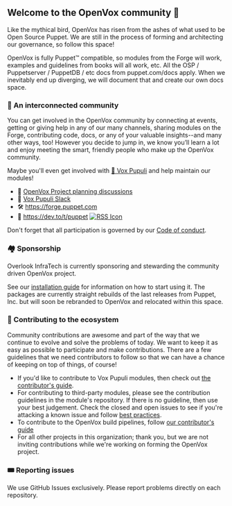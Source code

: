## Welcome to the OpenVox community 👋

Like the mythical bird, OpenVox has risen from the ashes of what used to be Open Source Puppet. We are still in the process of forming and architecting our governance, so follow this space!

OpenVox is fully Puppet™️ compatible, so modules from the Forge will work, examples and guidelines
from books will all work, etc. All the OSP / Puppetserver / PuppetDB / etc docs from puppet.com/docs
apply. When we inevitably end up diverging, we will document that and create our own docs space.


### 🎪 An interconnected community

You can get involved in the OpenVox community by connecting at events, getting or giving help in any of our many channels, sharing modules on the Forge, contributing code, docs, or any of your valuable insights--and many other ways, too! However you decide to jump in, we know you’ll learn a lot and enjoy meeting the smart, friendly people who make up the OpenVox community.

Maybe you'll even get involved with [🦊 Vox Pupuli](https://voxpupuli.org) and help maintain our modules!

- 📝 [OpenVox Project planning discussions](https://github.com/OpenVoxProject/planning/discussions)
- 💬 [Vox Pupuli Slack](https://short.voxpupu.li/puppetcommunity_slack_signup)
- 🛠️ https://forge.puppet.com
- 📰 https://dev.to/t/puppet [![RSS Icon](https://github.com/user-attachments/assets/3eefd12a-71c4-4096-9ec7-8dc35d92d88c)](https://dev.to/feed/tag/puppet)

Don't forget that all participation is governed by our [Code of conduct](https://voxpupuli.org/coc/).


### 🏘️ Sponsorship

Overlook InfraTech is currently sponsoring and stewarding the community driven OpenVox project.

See our [installation guide](https://overlookinfratech.com/downloads/) for information on how to
start using it. The packages are currently straight rebuilds of the last releases from Puppet, Inc.
but will soon be rebranded to OpenVox and relocated within this space.


### 🎁 Contributing to the ecosystem

Community contributions are awesome and part of the way that we continue to evolve and solve the problems of today. We want to keep it as easy as possible to participate and make contributions. There are a few guidelines that we need contributors to follow so that we can have a chance of keeping on top of things, of course!

* If you'd like to contribute to Vox Pupuli modules, then check out [the contributor's guide](https://voxpupuli.org/contributing/).
* For contributing to third-party modules, please see the contribution guidelines in the module's repository. If there is no guideline, then use your best judgement. Check the closed and open issues to see if you're attacking a known issue and follow [best practices](https://docs.github.com/en/pull-requests/collaborating-with-pull-requests/getting-started/best-practices-for-pull-requests).
* To contribute to the OpenVox build pipelines, follow [our contributor's guide](https://github.com/OpenVoxProject/planning/wiki/How-OpenVox-builds-work)
* For all other projects in this organization; thank you, but we are not inviting contributions while we're working on forming the OpenVox project.

### 🎟️ Reporting issues

We use GitHub Issues exclusively. Please report problems directly on each repository.
